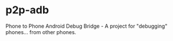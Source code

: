 p2p-adb
=======

Phone to Phone Android Debug Bridge - A project for "debugging" phones... from other phones.